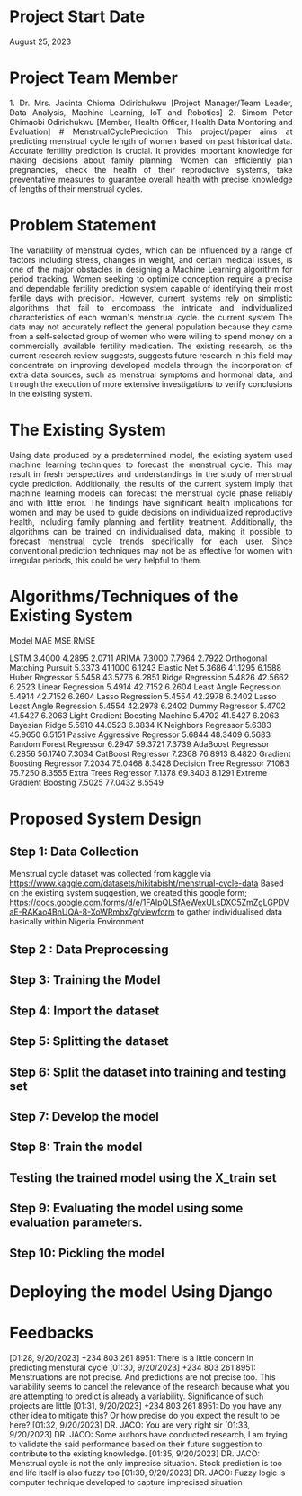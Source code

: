 # Project Start Date
August 25, 2023

# Project Team Member

<div style="text-align: justify">  
1. Dr. Mrs. Jacinta Chioma Odirichukwu [Project Manager/Team Leader, Data Analysis, Machine Learning, IoT and Robotics]
2. Simom Peter Chimaobi Odirichukwu    [Member, Health Officer, Health Data Montoring and Evaluation]
# MenstrualCyclePrediction
This project/paper aims at predicting menstrual cycle length of women based on past historical data. Accurate fertility prediction is crucial. It provides important knowledge for making decisions about family planning. Women can efficiently plan pregnancies, check the health of their reproductive systems, take preventative measures to guarantee overall health with precise knowledge of lengths of their menstrual cycles. 
</div>

# Problem Statement
<div style="text-align: justify">  

The variability of menstrual cycles, which can be influenced by a range of factors including stress, changes in weight, and certain medical issues, is one of the major obstacles in designing a Machine Learning algorithm for period tracking. Women seeking to optimize conception require a precise and dependable fertility prediction system capable of identifying their most fertile days with precision. However, current systems rely on simplistic algorithms that fail to encompass the intricate and individualized characteristics of each woman's menstrual cycle. the current system The data may not accurately reflect the general population because they came from a self-selected group of women who were willing to spend money on a commercially available fertility medication. 
The existing research, as the current research review suggests, suggests future research in this field may concentrate on improving developed models through the incorporation of extra data sources, such as menstrual symptoms and hormonal data, and through the execution of more extensive investigations to verify conclusions in the existing system.

</div>

# The Existing System

<div style="text-align: justify"> 

Using data produced by a predetermined model, the existing system used machine learning techniques to forecast the menstrual cycle. This may result in fresh perspectives and understandings in the study of menstrual cycle prediction. Additionally, the results of the current system imply that machine learning models can forecast the menstrual cycle phase reliably and with little error. The findings have significant health implications for women and may be used to guide decisions on individualized reproductive health, including family planning and fertility treatment. Additionally, the algorithms can be trained on individualised data, making it possible to forecast menstrual cycle trends specifically for each user. Since conventional prediction techniques may not be as effective for women with irregular periods, this could be very helpful to them.

</div>

# Algorithms/Techniques of the Existing System
Model		                    MAE		    MSE		    RMSE

LSTM 		                    3.4000 	    4.2895 	    2.0711 
ARIMA                           7.3000      7.7964      2.7922 
Orthogonal Matching Pursuit     5.3373      41.1000     6.1243 
Elastic Net                     5.3686      41.1295     6.1588 
Huber Regressor                 5.5458      43.5776     6.2851 
Ridge Regression                5.4826      42.5662     6.2523 
Linear Regression               5.4914      42.7152     6.2604 
Least Angle Regression          5.4914      42.7152     6.2604 
Lasso Regression                5.4554      42.2978     6.2402 
Lasso Least Angle Regression    5.4554      42.2978     6.2402 
Dummy Regressor                 5.4702      41.5427     6.2063 
Light Gradient Boosting Machine 5.4702      41.5427     6.2063 
Bayesian Ridge                  5.5910      44.0523     6.3834 
K Neighbors Regressor           5.6383      45.9650     6.5151 
Passive Aggressive Regressor    5.6844      48.3409     6.5683 
Random Forest Regressor         6.2947      59.3721     7.3739 
AdaBoost Regressor              6.2856      56.1740     7.3034 
CatBoost Regressor              7.2368      76.8913     8.4820 
Gradient Boosting Regressor     7.2034      75.0468     8.3428 
Decision Tree Regressor         7.1083      75.7250     8.3555 
Extra Trees Regressor           7.1378      69.3403     8.1291 
Extreme Gradient Boosting       7.5025      77.0432     8.5549 

# Proposed System Design

## Step 1: Data Collection

Menstrual cycle dataset was collected from kaggle via https://www.kaggle.com/datasets/nikitabisht/menstrual-cycle-data
Based on the existing system suggestion, we created this google form; https://docs.google.com/forms/d/e/1FAIpQLSfAeWexULsDXC5ZmZgLGPDVaE-RAKao4BnUQA-8-XoWRmbx7g/viewform
to gather individualised data basically within Nigeria Environment

## Step 2 : Data Preprocessing



## Step 3: Training the Model



## Step 4: Import the dataset



## Step 5: Splitting the dataset


## Step 6: Split the dataset into training and testing set


## Step 7: Develop the model


## Step 8: Train the model


## Testing the trained model using the X_train set



## Step 9: Evaluating the model using some evaluation parameters.


## Step 10: Pickling the model


# Deploying the model Using Django


# Feedbacks
[01:28, 9/20/2023] +234 803 261 8951: There is a little concern in predicting menstural cycle
[01:30, 9/20/2023] +234 803 261 8951: Menstruations are not precise. And predictions are not precise too. This variability seems to cancel the relevance of the research because what you are attempting to predict is already a variability. Significance of such projects are little
[01:31, 9/20/2023] +234 803 261 8951: Do you have any other idea to mitigate this? Or how precise do you expect the result to be here?
[01:32, 9/20/2023] DR. JACO: You are very right sir
[01:33, 9/20/2023] DR. JACO: Some authors have conducted research, I am trying to validate the said performance based on their future suggestion to contribute to the existing knowledge.
[01:35, 9/20/2023] DR. JACO: Menstrual cycle is not the only imprecise situation. Stock prediction is too and life itself is also fuzzy too
[01:39, 9/20/2023] DR. JACO: Fuzzy logic is computer technique developed to capture imprecised situation